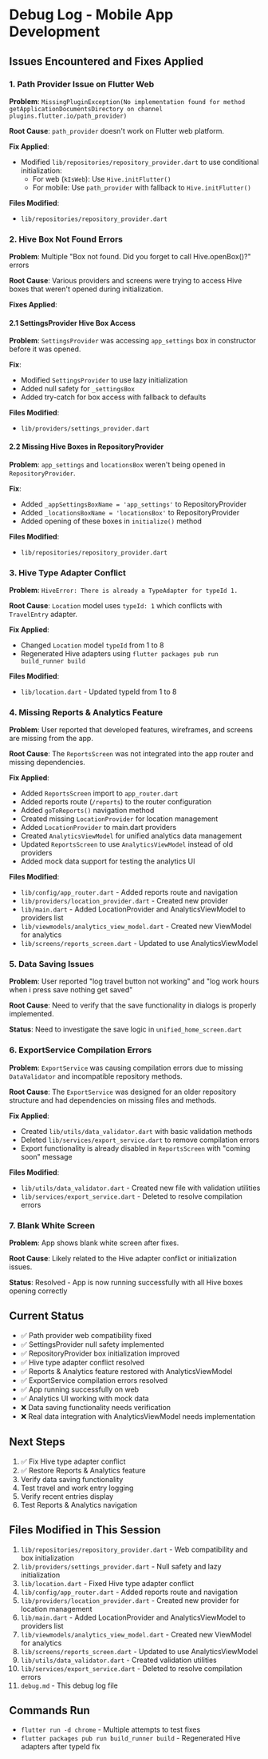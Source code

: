 # Debug Log - Mobile App Development

## Issues Encountered and Fixes Applied

### 1. Path Provider Issue on Flutter Web
**Problem**: `MissingPluginException(No implementation found for method getApplicationDocumentsDirectory on channel plugins.flutter.io/path_provider)`

**Root Cause**: `path_provider` doesn't work on Flutter web platform.

**Fix Applied**: 
- Modified `lib/repositories/repository_provider.dart` to use conditional initialization:
  - For web (`kIsWeb`): Use `Hive.initFlutter()`
  - For mobile: Use `path_provider` with fallback to `Hive.initFlutter()`

**Files Modified**:
- `lib/repositories/repository_provider.dart`

### 2. Hive Box Not Found Errors
**Problem**: Multiple "Box not found. Did you forget to call Hive.openBox()?" errors

**Root Cause**: Various providers and screens were trying to access Hive boxes that weren't opened during initialization.

**Fixes Applied**:

#### 2.1 SettingsProvider Hive Box Access
**Problem**: `SettingsProvider` was accessing `app_settings` box in constructor before it was opened.

**Fix**: 
- Modified `SettingsProvider` to use lazy initialization
- Added null safety for `_settingsBox`
- Added try-catch for box access with fallback to defaults

**Files Modified**:
- `lib/providers/settings_provider.dart`

#### 2.2 Missing Hive Boxes in RepositoryProvider
**Problem**: `app_settings` and `locationsBox` weren't being opened in `RepositoryProvider`.

**Fix**:
- Added `_appSettingsBoxName = 'app_settings'` to RepositoryProvider
- Added `_locationsBoxName = 'locationsBox'` to RepositoryProvider
- Added opening of these boxes in `initialize()` method

**Files Modified**:
- `lib/repositories/repository_provider.dart`

### 3. Hive Type Adapter Conflict
**Problem**: `HiveError: There is already a TypeAdapter for typeId 1.`

**Root Cause**: `Location` model uses `typeId: 1` which conflicts with `TravelEntry` adapter.

**Fix Applied**: 
- Changed `Location` model `typeId` from 1 to 8
- Regenerated Hive adapters using `flutter packages pub run build_runner build`

**Files Modified**:
- `lib/location.dart` - Updated typeId from 1 to 8

### 4. Missing Reports & Analytics Feature
**Problem**: User reported that developed features, wireframes, and screens are missing from the app.

**Root Cause**: The `ReportsScreen` was not integrated into the app router and missing dependencies.

**Fix Applied**:
- Added `ReportsScreen` import to `app_router.dart`
- Added reports route (`/reports`) to the router configuration
- Added `goToReports()` navigation method
- Created missing `LocationProvider` for location management
- Added `LocationProvider` to main.dart providers
- Created `AnalyticsViewModel` for unified analytics data management
- Updated `ReportsScreen` to use `AnalyticsViewModel` instead of old providers
- Added mock data support for testing the analytics UI

**Files Modified**:
- `lib/config/app_router.dart` - Added reports route and navigation
- `lib/providers/location_provider.dart` - Created new provider
- `lib/main.dart` - Added LocationProvider and AnalyticsViewModel to providers list
- `lib/viewmodels/analytics_view_model.dart` - Created new ViewModel for analytics
- `lib/screens/reports_screen.dart` - Updated to use AnalyticsViewModel

### 5. Data Saving Issues
**Problem**: User reported "log travel button not working" and "log work hours when i press save nothing get saved"

**Root Cause**: Need to verify that the save functionality in dialogs is properly implemented.

**Status**: Need to investigate the save logic in `unified_home_screen.dart`

### 6. ExportService Compilation Errors
**Problem**: `ExportService` was causing compilation errors due to missing `DataValidator` and incompatible repository methods.

**Root Cause**: The `ExportService` was designed for an older repository structure and had dependencies on missing files and methods.

**Fix Applied**: 
- Created `lib/utils/data_validator.dart` with basic validation methods
- Deleted `lib/services/export_service.dart` to remove compilation errors
- Export functionality is already disabled in `ReportsScreen` with "coming soon" message

**Files Modified**:
- `lib/utils/data_validator.dart` - Created new file with validation utilities
- `lib/services/export_service.dart` - Deleted to resolve compilation errors

### 7. Blank White Screen
**Problem**: App shows blank white screen after fixes.

**Root Cause**: Likely related to the Hive adapter conflict or initialization issues.

**Status**: Resolved - App is now running successfully with all Hive boxes opening correctly

## Current Status
- ✅ Path provider web compatibility fixed
- ✅ SettingsProvider null safety implemented
- ✅ RepositoryProvider box initialization improved
- ✅ Hive type adapter conflict resolved
- ✅ Reports & Analytics feature restored with AnalyticsViewModel
- ✅ ExportService compilation errors resolved
- ✅ App running successfully on web
- ✅ Analytics UI working with mock data
- ❌ Data saving functionality needs verification
- ❌ Real data integration with AnalyticsViewModel needs implementation

## Next Steps
1. ✅ Fix Hive type adapter conflict
2. ✅ Restore Reports & Analytics feature
3. Verify data saving functionality
4. Test travel and work entry logging
5. Verify recent entries display
6. Test Reports & Analytics navigation

## Files Modified in This Session
1. `lib/repositories/repository_provider.dart` - Web compatibility and box initialization
2. `lib/providers/settings_provider.dart` - Null safety and lazy initialization
3. `lib/location.dart` - Fixed Hive type adapter conflict
4. `lib/config/app_router.dart` - Added reports route and navigation
5. `lib/providers/location_provider.dart` - Created new provider for location management
6. `lib/main.dart` - Added LocationProvider and AnalyticsViewModel to providers list
7. `lib/viewmodels/analytics_view_model.dart` - Created new ViewModel for analytics
8. `lib/screens/reports_screen.dart` - Updated to use AnalyticsViewModel
9. `lib/utils/data_validator.dart` - Created validation utilities
10. `lib/services/export_service.dart` - Deleted to resolve compilation errors
11. `debug.md` - This debug log file

## Commands Run
- `flutter run -d chrome` - Multiple attempts to test fixes
- `flutter packages pub run build_runner build` - Regenerated Hive adapters after typeId fix 